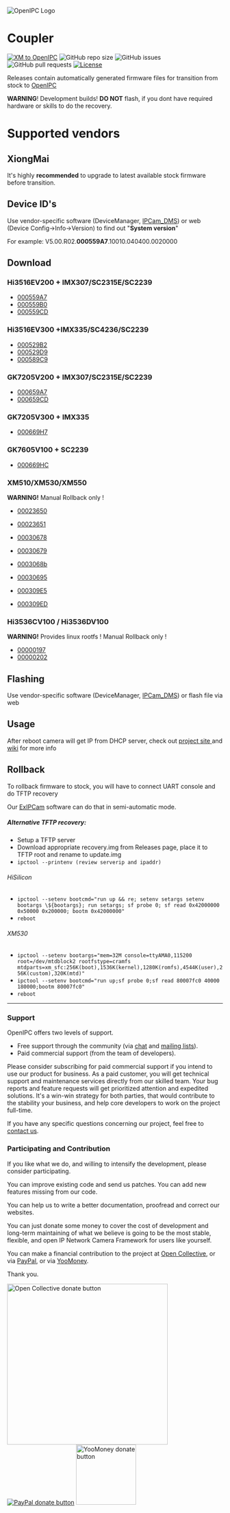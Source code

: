 ![OpenIPC Logo](https://cdn.themactep.com/images/logo_openipc.png)

# Coupler
[![XM to OpenIPC](https://github.com/OpenIPC/coupler/actions/workflows/xm.yml/badge.svg)](https://github.com/OpenIPC/coupler/releases)
![GitHub repo size](https://img.shields.io/github/repo-size/OpenIPC/coupler)
![GitHub issues](https://img.shields.io/github/issues/OpenIPC/coupler)
![GitHub pull requests](https://img.shields.io/github/issues-pr/OpenIPC/coupler)
[![License](https://img.shields.io/github/license/OpenIPC/openipc-2.1)](https://opensource.org/licenses/MIT)

Releases contain automatically generated firmware files for transition from stock to [OpenIPC](https://openipc.org)

**WARNING**! Development builds! **DO NOT** flash, if you dont have required hardware or skills to do the recovery.

# Supported vendors

## XiongMai

It's highly **recommended** to upgrade to latest available stock firmware before transition.

## Device ID's

Use vendor-specific software (DeviceManager, [IPCam_DMS](https://team.openipc.org/ipcam_dms/)) or web (Device Config->Info->Version) 
to find out "**System version**" 

For example: V5.00.R02.**000559A7**.10010.040400.0020000

## Download

### Hi3516EV200 + IMX307/SC2315E/SC2239
* [000559A7](https://github.com/OpenIPC/coupler/releases/download/latest/000559A7_OpenIPC_HI3516EV200_50H20AI_S38.bin)
* [000559B0](https://github.com/OpenIPC/coupler/releases/download/latest/000559B0_OpenIPC_HI3516EV200_85H30AI_S38.bin)
* [000559CD](https://github.com/OpenIPC/coupler/releases/download/latest/000559CD_OpenIPC_HI3516EV200_85HF30T_S38.bin)

### Hi3516EV300 +IMX335/SC4236/SC2239
* [000529B2](https://github.com/OpenIPC/coupler/releases/download/latest/000529B2_OpenIPC_HI3516EV300_85H50AI.bin)
* [000529D9](https://github.com/OpenIPC/coupler/releases/download/latest/000529D9_OpenIPC_HI3516EV300_N80050YA.bin)
* [000589C9](https://github.com/OpenIPC/coupler/releases/download/latest/000589C9_OpenIPC_HI3516EV300_83H50AI_S38.bin)

### GK7205V200 + IMX307/SC2315E/SC2239
* [000659A7](https://github.com/OpenIPC/coupler/releases/download/latest/000659A7_OpenIPC_IPC_GK7205V200_50H20AI_S38.bin)
* [000659CD](https://github.com/OpenIPC/coupler/releases/download/latest/000659CD_OpenIPC_IPC_GK7205V200_85HF30T_S38.bin)

### GK7205V300 + IMX335
* [000669H7](https://github.com/OpenIPC/coupler/releases/download/latest/000669H7_OpenIPC_IPC_GK7205V300_85K50T.bin)

### GK7605V100 + SC2239
* [000669HC](https://github.com/OpenIPC/coupler/releases/download/latest/000669HC_OpenIPC_IPC_GK7605V100_83K50W_S38.bin)

### XM510/XM530/XM550
**WARNING!** Manual Rollback only !
* [00023650](https://github.com/OpenIPC/coupler/releases/download/latest/00023650_OpenIPC_50X10_32M.bin)
* [00023651](https://github.com/OpenIPC/coupler/releases/download/latest/00023651_OpenIPC_53X13_32M.bin)

* [00030678](https://github.com/OpenIPC/coupler/releases/download/latest/00030678_OpenIPC_XM530_80X20_8M.bin)
* [00030679](https://github.com/OpenIPC/coupler/releases/download/latest/00030679_OpenIPC_XM530_80X50_8M.bin)
* [0003068b](https://github.com/OpenIPC/coupler/releases/download/latest/0003068b_OpenIPC_XM530_85X20_8M.bin)
* [00030695](https://github.com/OpenIPC/coupler/releases/download/latest/00030695_OpenIPC_XM530_R80X20-PQ_8M.bin)
* [000309E5](https://github.com/OpenIPC/coupler/releases/download/latest/000309E5_OpenIPC_XM530_85X20T_8M.bin)
* [000309ED](https://github.com/OpenIPC/coupler/releases/download/latest/000309ED_OpenIPC_XM530_80X30T_8M.bin)

### Hi3536CV100 / Hi3536DV100
**WARNING!** Provides linux rootfs ! Manual Rollback only !
* [00000197](https://github.com/OpenIPC/coupler/releases/download/latest/00000197_OpenIPC_NBD8008R-U.bin)
* [00000202](https://github.com/OpenIPC/coupler/releases/download/latest/00000202_OpenIPC_NBD8008R-PL.bin)

## Flashing
Use vendor-specific software (DeviceManager, [IPCam_DMS](https://team.openipc.org/ipcam_dms/)) or flash file via web

## Usage
After reboot camera will get IP from DHCP server, check out [project site ](https://openipc.org/firmware/) and [wiki](https://github.com/OpenIPC/openipc-2.1/wiki) for more info

## Rollback
To rollback firmware to stock, you will have to connect UART console and do TFTP recovery

Our [ExIPCam](https://team.openipc.org/exipcam/) software can do that in semi-automatic mode.

##### Alternative TFTP recovery:
* Setup a TFTP server
* Download appropriate recovery.img from Releases page, place it to TFTP root and rename to update.img
* ```ipctool --printenv (review serverip and ipaddr)```
###### HiSilicon
* ```ipctool --setenv bootcmd="run up && re; setenv setargs setenv bootargs \${bootargs}; run setargs; sf probe 0; sf read 0x42000000 0x50000 0x200000; bootm 0x42000000"```
* ```reboot```
###### XM530
* ```ipctool --setenv bootargs="mem=32M console=ttyAMA0,115200 root=/dev/mtdblock2 rootfstype=cramfs mtdparts=xm_sfc:256K(boot),1536K(kernel),1280K(romfs),4544K(user),256K(custom),320K(mtd)"```
* ```ipctool --setenv bootcmd="run up;sf probe 0;sf read 80007fc0 40000 180000;bootm 80007fc0" ```
* ```reboot```

-----

### Support

OpenIPC offers two levels of support.

- Free support through the community (via [chat](https://openipc.org/#telegram-chat-groups) and [mailing lists](https://github.com/OpenIPC/firmware/discussions)).
- Paid commercial support (from the team of developers).

Please consider subscribing for paid commercial support if you intend to use our product for business.
As a paid customer, you will get technical support and maintenance services directly from our skilled team.
Your bug reports and feature requests will get prioritized attention and expedited solutions. It's a win-win
strategy for both parties, that would contribute to the stability your business, and help core developers
to work on the project full-time.

If you have any specific questions concerning our project, feel free to [contact us](mailto:flyrouter@gmail.com).

### Participating and Contribution

If you like what we do, and willing to intensify the development, please consider participating.

You can improve existing code and send us patches. You can add new features missing from our code.

You can help us to write a better documentation, proofread and correct our websites.

You can just donate some money to cover the cost of development and long-term maintaining of what we believe
is going to be the most stable, flexible, and open IP Network Camera Framework for users like yourself.

You can make a financial contribution to the project
at [Open Collective](https://opencollective.com/openipc/contribute/backer-14335/checkout),
or via [PayPal](https://www.paypal.com/donate/?hosted_button_id=C6F7UJLA58MBS),
or via [YooMoney](https://openipc.org/donation/yoomoney.html).

Thank you.

<a href="https://opencollective.com/openipc/contribute/backer-14335/checkout" target="_blank"><img src="https://opencollective.com/webpack/donate/button@2x.png?color=blue" width="375" alt="Open Collective donate button"></a>
<a href="https://www.paypal.com/donate/?hosted_button_id=C6F7UJLA58MBS"><img src="https://www.paypalobjects.com/en_US/IT/i/btn/btn_donateCC_LG.gif" alt="PayPal donate button"></a>
<a href="https://openipc.org/donation/yoomoney.html"><img src="https://yoomoney.ru/transfer/balance-informer/balance?id=596194605&key=291C29A811B500D7" width="140" alt="YooMoney donate button"></a>

